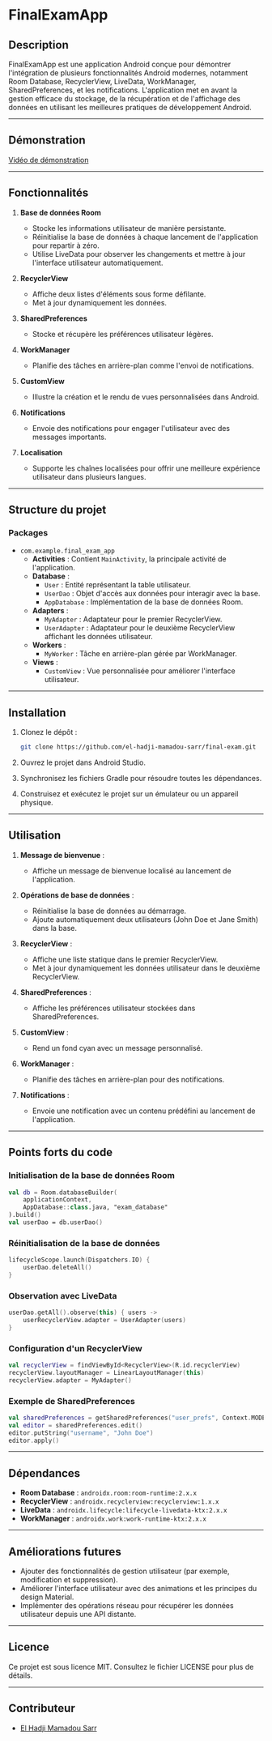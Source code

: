 
# FinalExamApp

## Description

FinalExamApp est une application Android conçue pour démontrer l'intégration de plusieurs fonctionnalités Android modernes, notamment Room Database, RecyclerView, LiveData, WorkManager, SharedPreferences, et les notifications. L'application met en avant la gestion efficace du stockage, de la récupération et de l'affichage des données en utilisant les meilleures pratiques de développement Android.

---

## Démonstration

[Vidéo de démonstration](https://github.com/user-attachments/assets/e746a8ae-c3eb-403e-8e7a-5fd834b1bb1f)

---

## Fonctionnalités

1. **Base de données Room**

    - Stocke les informations utilisateur de manière persistante.
    - Réinitialise la base de données à chaque lancement de l'application pour repartir à zéro.
    - Utilise LiveData pour observer les changements et mettre à jour l'interface utilisateur automatiquement.

2. **RecyclerView**

    - Affiche deux listes d'éléments sous forme défilante.
    - Met à jour dynamiquement les données.

3. **SharedPreferences**

    - Stocke et récupère les préférences utilisateur légères.

4. **WorkManager**

    - Planifie des tâches en arrière-plan comme l'envoi de notifications.

5. **CustomView**

    - Illustre la création et le rendu de vues personnalisées dans Android.

6. **Notifications**

    - Envoie des notifications pour engager l'utilisateur avec des messages importants.

7. **Localisation**

    - Supporte les chaînes localisées pour offrir une meilleure expérience utilisateur dans plusieurs langues.

---

## Structure du projet

### **Packages**

- `com.example.final_exam_app`
    - **Activities** : Contient `MainActivity`, la principale activité de l'application.
    - **Database** :
        - `User` : Entité représentant la table utilisateur.
        - `UserDao` : Objet d'accès aux données pour interagir avec la base.
        - `AppDatabase` : Implémentation de la base de données Room.
    - **Adapters** :
        - `MyAdapter` : Adaptateur pour le premier RecyclerView.
        - `UserAdapter` : Adaptateur pour le deuxième RecyclerView affichant les données utilisateur.
    - **Workers** :
        - `MyWorker` : Tâche en arrière-plan gérée par WorkManager.
    - **Views** :
        - `CustomView` : Vue personnalisée pour améliorer l'interface utilisateur.

---

## Installation

1. Clonez le dépôt :

   ```bash
   git clone https://github.com/el-hadji-mamadou-sarr/final-exam.git
   ```

2. Ouvrez le projet dans Android Studio.

3. Synchronisez les fichiers Gradle pour résoudre toutes les dépendances.

4. Construisez et exécutez le projet sur un émulateur ou un appareil physique.

---

## Utilisation

1. **Message de bienvenue** :

    - Affiche un message de bienvenue localisé au lancement de l'application.

2. **Opérations de base de données** :

    - Réinitialise la base de données au démarrage.
    - Ajoute automatiquement deux utilisateurs (John Doe et Jane Smith) dans la base.

3. **RecyclerView** :

    - Affiche une liste statique dans le premier RecyclerView.
    - Met à jour dynamiquement les données utilisateur dans le deuxième RecyclerView.

4. **SharedPreferences** :

    - Affiche les préférences utilisateur stockées dans SharedPreferences.

5. **CustomView** :

    - Rend un fond cyan avec un message personnalisé.

6. **WorkManager** :

    - Planifie des tâches en arrière-plan pour des notifications.

7. **Notifications** :

    - Envoie une notification avec un contenu prédéfini au lancement de l'application.

---

## Points forts du code

### **Initialisation de la base de données Room**

```kotlin
val db = Room.databaseBuilder(
    applicationContext,
    AppDatabase::class.java, "exam_database"
).build()
val userDao = db.userDao()
```

### **Réinitialisation de la base de données**

```kotlin
lifecycleScope.launch(Dispatchers.IO) {
    userDao.deleteAll()
}
```

### **Observation avec LiveData**

```kotlin
userDao.getAll().observe(this) { users ->
    userRecyclerView.adapter = UserAdapter(users)
}
```

### **Configuration d'un RecyclerView**

```kotlin
val recyclerView = findViewById<RecyclerView>(R.id.recyclerView)
recyclerView.layoutManager = LinearLayoutManager(this)
recyclerView.adapter = MyAdapter()
```

### **Exemple de SharedPreferences**

```kotlin
val sharedPreferences = getSharedPreferences("user_prefs", Context.MODE_PRIVATE)
val editor = sharedPreferences.edit()
editor.putString("username", "John Doe")
editor.apply()
```

---

## Dépendances

- **Room Database** : `androidx.room:room-runtime:2.x.x`
- **RecyclerView** : `androidx.recyclerview:recyclerview:1.x.x`
- **LiveData** : `androidx.lifecycle:lifecycle-livedata-ktx:2.x.x`
- **WorkManager** : `androidx.work:work-runtime-ktx:2.x.x`

---

## Améliorations futures

- Ajouter des fonctionnalités de gestion utilisateur (par exemple, modification et suppression).
- Améliorer l'interface utilisateur avec des animations et les principes du design Material.
- Implémenter des opérations réseau pour récupérer les données utilisateur depuis une API distante.

---

## Licence

Ce projet est sous licence MIT. Consultez le fichier LICENSE pour plus de détails.

---

## Contributeur

- [El Hadji Mamadou Sarr](https://github.com/el-hadji-mamadou-sarr)
